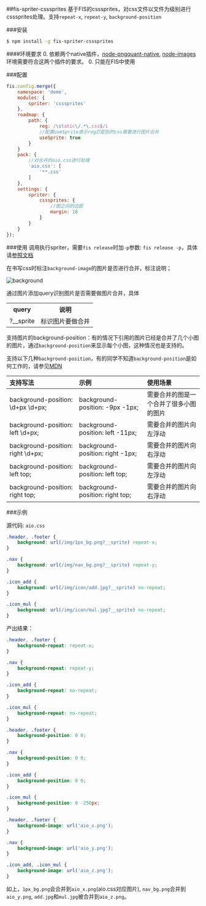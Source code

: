 ##fis-spriter-csssprites
基于FIS的csssprites，对css文件以文件为级别进行csssprites处理。支持`repeat-x`, `repeat-y`, `background-position`

###安装

```bash
$ npm install -g fis-spriter-csssprites
```

####环境要求
0. 依赖两个native插件，[node-pngquant-native](https://github.com/xiangshouding/node-pngquant-native), [node-images](https://github.com/xiangshouding/node-images) 环境需要符合这两个插件的要求。
0. 只能在FIS中使用

###配置

```javascript
fis.config.merge({
    namespace: 'demo',
    modules: {
        spriter: 'csssprites'
    },
    roadmap: {
        path: {
            reg: /\static\/.*\.css$/i
            //配置useSprite表示reg匹配到的css需要进行图片合并
            useSprite: true
        }
    }
    pack: {
        //对合并的aio.css进行处理
        'aio.css': [
            '**.css'
        ]
    },
    settings: {
        spriter: {
            csssprites: {
                //图之间的边距
                margin: 10
            }
        }
    }
});

```

###使用
调用执行spriter，需要`fis release`时加`-p`参数: `fis release -p`，具体请[参照文档](https://github.com/fis-dev/fis/wiki/%E9%85%8D%E7%BD%AEAPI#modulesspriter)

在书写css时标注`background-image`的图片是否进行合并，标注说明；

![background](https://raw.github.com/xiangshouding/fis-spriter-csssprites/master/doc/image/background.png)

通过图片添加query识别图片是否需要做图片合并，具体

<table>
    <tr>
        <th>query</th>
        <th>说明</th>
    </tr>
    <tr>
        <td>?__sprite</td>
        <td>标识图片要做合并</td>
    </tr>
</table>

支持图片的background-position：有的情况下引用的图片已经是合并了几个小图的图片，通过`background-position`来显示每个小图，这种情况也是支持的。

支持以下几种`background-position`，有的同学不知道`background-position`是如何工作的，请参见[MDN](https://developer.mozilla.org/zh-CN/docs/Web/CSS/background-position)

|支持写法|示例|使用场景|
|:------|:----|:--------|
|background-position: \d+px \d+px;|background-position: -9px -1px;|需要合并的图是一个合并了很多小图的图片|
|background-position: left  \d+px;|background-position: left -11px;|需要合并的图片向左浮动|
|background-position: right \d+px;|background-position: right -1px;|需要合并的图片向右浮动|
|background-position: left top;|background-position: left top;|需要合并的图片向左浮动|
|background-position: right top;|background-position: right top;|需要合并的图片向右浮动

###示例

源代码: `aio.css`

```css
.header, .footer {
    background: url(/img/1px_bg.png?__sprite) repeat-x;
}

.nav {
    background: url(/img/nav_bg.png?__sprite) repeat-y;
}

.icon_add {
    background: url(/img/icon/add.jpg?__sprite) no-repeat;
}

.icon_mul {
    background: url(/img/icon/mul.jpg?__sprite) no-repeat;
}
```
产出结果：

```css
.header, .footer {
    background-repeat: repeat-x;
}

.nav {
    background-repeat: repeat-y;
}

.icon_add {
    background-repeat: no-repeat;
}

.icon_mul {
    background-repeat: no-repeat;
}

.header, .footer {
    background-position: 0 0;
}

.nav {
    background-position: 0 0;
}

.icon_add {
    background-position: 0 0;
}

.icon_mul {
    background-position: 0 -250px;
}

.header, .footer {
    background-image: url('aio_x.png');
}

.nav {
    background-image: url('aio_y.png');
}

.icon_add, .icon_mul {
    background-image: url('aio_z.png');
}

```

如上，`1px_bg.png`会合并到`aio_x.png`(aio.css对应图片), `nav_bg.png`合并到`aio_y.png`, `add.jpg`和`mul.jpg`被合并到`aio_z.png`。
